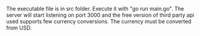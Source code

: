 The executable file is in src folder. Execute it with "go run main.go". The server will start listening on port 3000 and the free version of third party api used supports few currency conversions. The currency must be converted from USD.